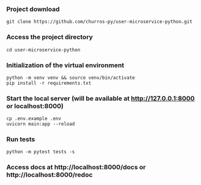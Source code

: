 ### Project download
```
git clone https://github.com/churros-py/user-microservice-python.git
```

### Access the project directory
```
cd user-microservice-python
```

### Initialization of the virtual environment
```
python -m venv venv && source venv/bin/activate
pip install -r requirements.txt
```

### Start the local server (will be available at http://127.0.0.1:8000 or localhost:8000)
```
cp .env.example .env
uvicorn main:app --reload
```

### Run tests
```
python -m pytest tests -s
```

### Access docs at http://localhost:8000/docs or http://localhost:8000/redoc
